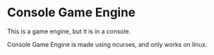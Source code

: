 # Console Game Engine
This is a game engine, but it is in a console.

Console Game Engine is made using ncurses, and only works on linux.
